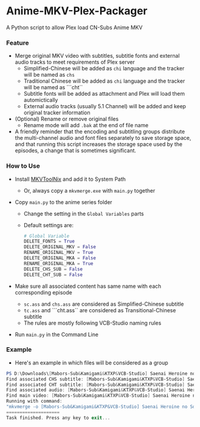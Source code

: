 # Anime-MKV-Plex-Packager
A Python script to allow Plex load CN-Subs Anime MKV 

### Feature

- Merge original MKV video with subtitles, subtitle fonts and external audio tracks to meet requirements of Plex server
  - Simplified-Chinese will be added as ```chi``` language and the tracker will be named as ```chs```
  - Traditional Chinese will be added as ```chi``` language and the tracker will be named as ```cht``
  - Subtitle fonts will be added as attachment and Plex will load them automictically
  - External audio tracks (usually 5.1 Channel) will be added and keep original tracker information
- (Optional) Rename or remove original files
  - Rename mode will add ```.bak``` at the end of file name
- A friendly reminder that the encoding and subtitling groups distribute the multi-channel audio and font files separately to save storage space, and that running this script increases the storage space used by the episodes, a change that is sometimes significant.

### How to  Use

- Install [MKVToolNix](https://mkvtoolnix.download/) and add it to System Path

  - Or, always copy a ```mkvmerge.exe``` with ```main.py``` together

- Copy ```main.py``` to the anime series folder

  - Change the setting in the ```Global Variables``` parts

  - Default settings are:

    ```python
    # Global Variable
    DELETE_FONTS = True
    DELETE_ORIGINAL_MKV = False
    RENAME_ORIGINAL_MKV = True
    DELETE_ORIGINAL_MKA = False
    RENAME_ORIGINAL_MKA = True
    DELETE_CHS_SUB = False
    DELETE_CHT_SUB = False
    ```

- Make sure all associated content has same name with each corresponding episode

  - ```sc.ass``` and ```chs.ass``` are considered as Simplified-Chinese subtitle
  - ```tc.ass``` and ```cht.ass`` are considered as Transitional-Chinese subtitle
  - The rules are mostly following VCB-Studio naming rules

- Run ```main.py``` in the Command Line

### Example

- Here's an example in which files will be considered as a group

```powershell
PS D:\Downloads\[Mabors-Sub&Kamigami&KTXP&VCB-Studio] Saenai Heroine no Sodatekata Fine [Ma10p_1080p]> python main.py
Find associated CHS subtitle: [Mabors-Sub&Kamigami&KTXP&VCB-Studio] Saenai Heroine no Sodatekata Fine [Ma10p_1080p][x265_flac].chs_v2.ass
Find associated CHT subtitle: [Mabors-Sub&Kamigami&KTXP&VCB-Studio] Saenai Heroine no Sodatekata Fine [Ma10p_1080p][x265_flac].cht_v2.ass
Find associated audio: [Mabors-Sub&Kamigami&KTXP&VCB-Studio] Saenai Heroine no Sodatekata Fine [Ma10p_1080p][x265_flac].mka
Find main video: [Mabors-Sub&Kamigami&KTXP&VCB-Studio] Saenai Heroine no Sodatekata Fine [Ma10p_1080p][x265_flac].mkv
Running with command:
"mkvmerge -o [Mabors-Sub&Kamigami&KTXP&VCB-Studio] Saenai Heroine no Sodatekata Fine [Ma10p_1080p][x265_flac]_Plex.mkv --language 0:und --default-track 0:1 --forced-track 0:0 -d 0 -A -S [Mabors-Sub&Kamigami&KTXP&VCB-Studio] Saenai Heroine no Sodatekata Fine [Ma10p_1080p][x265_flac].mkv --language 1:jpn --default-track 1:1 --forced-track 1:0 -D -a 1 -S [Mabors-Sub&Kamigami&KTXP&VCB-Studio] Saenai Heroine no Sodatekata Fine [Ma10p_1080p][x265_flac].mkv --track-name 0:chs --language 0:chi --default-track 0:1 --forced-track 0:0 -D -A -s 0 [Mabors-Sub&Kamigami&KTXP&VCB-Studio] Saenai Heroine no Sodatekata Fine [Ma10p_1080p][x265_flac].chs_v2.ass --track-name 0:cht --language 0:chi --default-track 0:0 --forced-track 0:0 -D -A -s 0 [Mabors-Sub&Kamigami&KTXP&VCB-Studio] Saenai Heroine no Sodatekata Fine [Ma10p_1080p][x265_flac].cht_v2.ass --default-track 0:0 --forced-track 0:0 -D -a 0 -S [Mabors-Sub&Kamigami&KTXP&VCB-Studio] Saenai Heroine no Sodatekata Fine [Ma10p_1080p][x265_flac].mka"
====================
Task finished. Press any key to exit...
```



